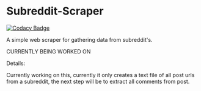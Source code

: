 # Subreddit-Scraper

[![Codacy Badge](https://api.codacy.com/project/badge/Grade/a2524ee0197c4c3e8377e8f01c3c4fde)](https://app.codacy.com/gh/Xenios91/Subreddit-Scraper?utm_source=github.com&utm_medium=referral&utm_content=Xenios91/Subreddit-Scraper&utm_campaign=Badge_Grade)

A simple web scraper for gathering data from subreddit's.

CURRENTLY BEING WORKED ON

Details:

Currently working on this, currently it only creates a text file of all post urls from a subreddit, the next step will be to extract all comments from post.
